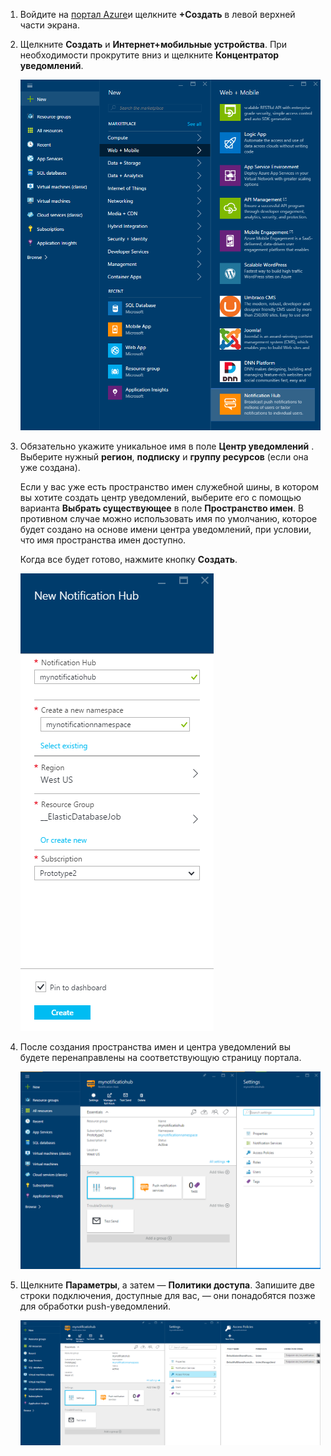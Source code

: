 

1. Войдите на [портал Azure](https://portal.azure.com)и щелкните **+Создать** в левой верхней части экрана.
2. Щелкните **Создать** и **Интернет+мобильные устройства**. При необходимости прокрутите вниз и щелкните **Концентратор уведомлений**.
   
      ![Портал Azure — создание центров уведомлений](./media/notification-hubs-portal-create-new-hub/notification-hubs-azure-portal-create.png)
      
3. Обязательно укажите уникальное имя в поле **Центр уведомлений** . Выберите нужный **регион**, **подписку** и **группу ресурсов** (если она уже создана). 
   
    Если у вас уже есть пространство имен служебной шины, в котором вы хотите создать центр уведомлений, выберите его с помощью варианта **Выбрать существующее** в поле **Пространство имен**.  В противном случае можно использовать имя по умолчанию, которое будет создано на основе имени центра уведомлений, при условии, что имя пространства имен доступно. 
   
    Когда все будет готово, нажмите кнопку **Создать**.
   
      ![Портал Azure — настройка свойств центров уведомлений](./media/notification-hubs-portal-create-new-hub/notification-hubs-azure-portal-settings.png)
4. После создания пространства имен и центра уведомлений вы будете перенаправлены на соответствующую страницу портала. 
   
      ![Портал Azure — страница портала центров уведомлений](./media/notification-hubs-portal-create-new-hub/notification-hubs-azure-portal-page.png)
5. Щелкните **Параметры**, а затем — **Политики доступа**. Запишите две строки подключения, доступные для вас, — они понадобятся позже для обработки push-уведомлений.
   
      ![Портал Azure — строки подключения к центрам уведомлений](./media/notification-hubs-portal-create-new-hub/notification-hubs-connection-strings-portal.png)



<!--HONumber=Dec16_HO1-->


